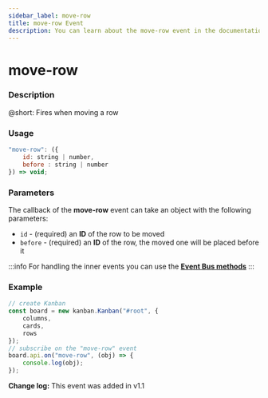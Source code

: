 ```yaml
---
sidebar_label: move-row
title: move-row Event
description: You can learn about the move-row event in the documentation of the DHTMLX JavaScript Kanban library. Browse developer guides and API reference, try out code examples and live demos, and download a free 30-day evaluation version of DHTMLX Kanban.
---
```


# move-row

### Description

@short: Fires when moving a row

### Usage

~~~jsx {}
"move-row": ({
    id: string | number,
    before : string | number
}) => void;
~~~

### Parameters

The callback of the **move-row** event can take an object with the following parameters:

- `id` - (required) an **ID** of the row to be moved
- `before` - (required) an **ID** of the row, the moved one will be placed before it

:::info
For handling the inner events you can use the [**Event Bus methods**](api/api_overview.md/#event-bus-methods)
:::

### Example

~~~jsx {8-10}
// create Kanban
const board = new kanban.Kanban("#root", {
	columns,
	cards,
    rows
});
// subscribe on the "move-row" event
board.api.on("move-row", (obj) => {
	console.log(obj);
});
~~~

**Change log:** This event was added in v1.1
